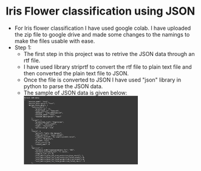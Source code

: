# Iris Flower classification using JSON

- For Iris flower classification I have used google colab. I have uploaded the zip file to google drive and made some changes to the namings to make the files usable with ease. 
- Step 1:
    - The first step in this project was to retrive the JSON data through an rtf file. 
    - I have used library striprtf to convert the rtf file to plain text file and then converted the plain text file to JSON. 
    - Once the file is converted to JSON I have used "json" library in python to parse the JSON data. 
    - The sample of JSON data is given below:</br>
<img src = "https://github.com/Ykulkarni-ops/iris_flower_classification/blob/main/images/parsed_json.png" width = 300 title ="parsed_json" /></br>




